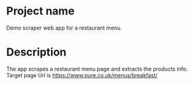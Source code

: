 Project name
============
Demo scraper web app for a restaurant menu.

Description
===========
The app scrapes a restaurant menu page and extracts the products info.
Target page Url is https://www.pure.co.uk/menus/breakfast/

